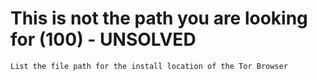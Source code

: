# This is not the path you are looking for (100) - UNSOLVED
`List the file path for the install location of the Tor Browser`

